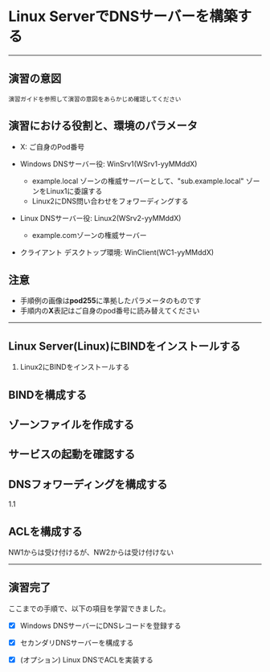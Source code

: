 
# Linux ServerでDNSサーバーを構築する

---

## 演習の意図
    演習ガイドを参照して演習の意図をあらかじめ確認してください

## 演習における役割と、環境のパラメータ
- X: ご自身のPod番号  
- Windows DNSサーバー役: WinSrv1(WSrv1-yyMMddX)  
    - example.local ゾーンの権威サーバーとして、"sub.example.local" ゾーンをLinux1に委譲する    
    - Linux2にDNS問い合わせをフォワーディングする  

- Linux DNSサーバー役: Linux2(WSrv2-yyMMddX)  
    - example.comゾーンの権威サーバー   

- クライアント デスクトップ環境: WinClient(WC1-yyMMddX)

## 注意
- 手順例の画像は<B>pod255</B>に準拠したパラメータのものです
- 手順内の<B>X</B>表記はご自身のpod番号に読み替えてください

---


## Linux Server(Linux)にBINDをインストールする

1. Linux2にBINDをインストールする  


## BINDを構成する  

## ゾーンファイルを作成する  

## サービスの起動を確認する  


## DNSフォワーディングを構成する  
1.1 

## ACLを構成する
NW1からは受け付けるが、NW2からは受け付けない

---  

## 演習完了  
ここまでの手順で、以下の項目を学習できました。  
- [x] Windows DNSサーバーにDNSレコードを登録する  
- [x] セカンダリDNSサーバーを構成する  

- [x] (オプション) Linux DNSでACLを実装する  
